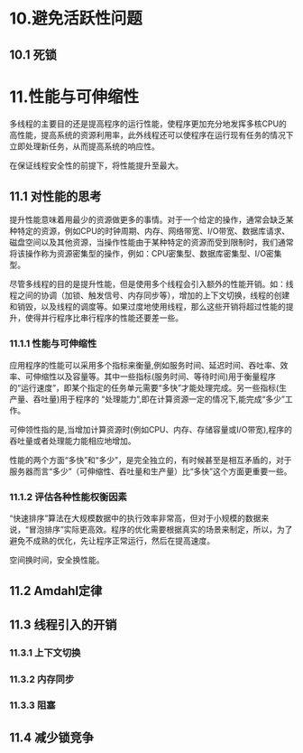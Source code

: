 # 10.避免活跃性问题

## 10.1 死锁

# 11.性能与可伸缩性

多线程的主要目的还是提高程序的运行性能，使程序更加充分地发挥多核CPU的高性能，提高系统的资源利用率，此外线程还可以使程序在运行现有任务的情况下立即处理新任务，从而提高系统的响应性。

在保证线程安全性的前提下，将性能提升至最大。

## 11.1 对性能的思考

提升性能意味着用最少的资源做更多的事情。对于一个给定的操作，通常会缺乏某种特定的资源，例如CPU的时钟周期、内存、网络带宽、I/O带宽、数据库请求、磁盘空间以及其他资源，当操作性能由于某种特定的资源而受到限制时，我们通常将该操作称为资源密集型的操作，例如：CPU密集型、数据库密集型、I/O密集型。

尽管多线程的目的是提升性能，但是使用多个线程会引入额外的性能开销。如：线程之间的协调（加锁、触发信号、内存同步等），增加的上下文切换，线程的创建和销毁，以及线程的调度等。如果过度地使用线程，那么这些开销将超过性能的提升，使得并行程序比串行程序的性能还要差一些。

### 11.1.1 性能与可伸缩性

应用程序的性能可以采用多个指标来衡量,例如服务时间、延迟时间、吞吐率、效率、可伸缩性以及容量等。其中一些指标(服务时间、等待时间)用于衡量程序的“运行速度”，即某个指定的任务单元需要“多快”才能处理完成。另一些指标(生产量、吞吐量)用于程序的 “处理能力”,即在计算资源一定的情况下,能完成“多少”工作。

可伸领性指的是,当增加计算资源时(例如CPU、内存、存储容量或I/O带宽),程序的吞吐量或者处理能力能相应地增加。

性能的两个方面“多快”和“多少”，是完全独立的，有时候甚至是相互矛盾的，对于服务器而言“多少”（可伸缩性、吞吐量和生产量）比“多快”这个方面更重要一些。

### 11.1.2 评估各种性能权衡因素

“快速排序”算法在大规模数据中的执行效率非常高，但对于小规模的数据来说，“冒泡排序”实际更高效。程序的优化需要根据真实的场景来制定，所以，为了避免不成熟的优化，先让程序正常运行，然后在提高速度。

空间换时间，安全换性能。

## 11.2 Amdahl定律

## 11.3 线程引入的开销

### 11.3.1 上下文切换

### 11.3.2 内存同步

### 11.3.3 阻塞

## 11.4 减少锁竞争
